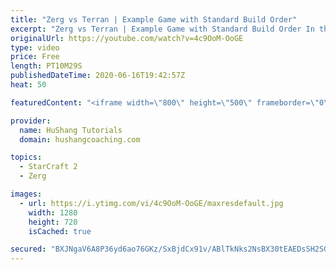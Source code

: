 ```yaml
---
title: "Zerg vs Terran | Example Game with Standard Build Order"
excerpt: "Zerg vs Terran | Example Game with Standard Build Order In this guide we learn how to defend early Terran attacks.  Coaching -------------------------------------------------------------------------- Interested in Starcraft lessons? Check out my website! I would love to help you improve and reach your"
originalUrl: https://youtube.com/watch?v=4c9OoM-OoGE
type: video
price: Free
length: PT10M29S
publishedDateTime: 2020-06-16T19:42:57Z
heat: 50

featuredContent: "<iframe width=\"800\" height=\"500\" frameborder=\"0\" src=\"https://www.youtube.com/embed/4c9OoM-OoGE\" allow=\"accelerometer; autoplay; encrypted-media; gyroscope; picture-in-picture\" allowfullscreen></iframe>"

provider:
  name: HuShang Tutorials
  domain: hushangcoaching.com

topics:
  - StarCraft 2
  - Zerg

images:
  - url: https://i.ytimg.com/vi/4c9OoM-OoGE/maxresdefault.jpg
    width: 1280
    height: 720
    isCached: true

secured: "BXJNgaV6A8P36yd6ao76GKz/SxBjdCx91v/ABlTkNks2NsBX30tEAEDsSH2SGyS3Zgbc1g+wLoD6C213781TLyp8gQjwNvfTH9z3/v9bDHXzu5wXREajVp6ubfsnHEK2q4yXIgKBB0CH3qnFGSvVTIn5UZZt0rLMpiuhn49XRkfJ1r42qhzwF8Q6Un7LEZbbn+BZRrpZuf/w6to4EWkxzjGmDmsZG0GbamtduZ8j/IweFD+ZgBuWSsnLNsCEAtV/4Qa8SxTQ0YmTnEd7Y5XPI+Wvfw/CmAqAZH2V8RbSMUNi+Gv4JCry7VBAVEuIE9jPSMrMzJWshBpao1oz2bQKm5UI01o7ddtoFEjcnbT4/VUIn4i+x62O6ZrH0jREl83ykbZwZhW3ilH3QllAQ8fr3Gm3kEmj7XWqyvFUr9HChuM=;MdlDMfidxpcKB4A4l0JLhg=="
---
```


